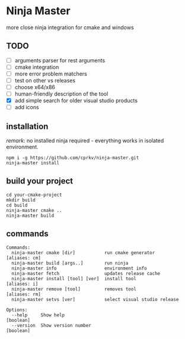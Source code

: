 Ninja Master
============

more close ninja integration for cmake and windows 

## TODO

- [ ] arguments parser for rest arguments
- [ ] cmake integration
- [ ] more error problem matchers
- [ ] test on other vs releases
- [ ] choose x64/x86
- [ ] human-friendly description of the tool
- [X] add simple search for older visual studio products
- [ ] add icons

## installation

*remark*: no installed ninja required - everything works in isolated environment.

```
npm i -g https://github.com/cprkv/ninja-master.git
ninja-master install
```

## build your project

```
cd your-cmake-project
mkdir build
cd build
ninja-master cmake ..
ninja-master build
```

## commands

```
Commands:
  ninja-master cmake [dir]           run cmake generator             [aliases: cm]
  ninja-master build [args..]        run ninja
  ninja-master info                  environment info
  ninja-master fetch                 updates release cache
  ninja-master install [tool] [ver]  install tool                     [aliases: i]
  ninja-master remove [tool]         removes tool                    [aliases: rm]
  ninja-master setvs [ver]           select visual studio release

Options:
  --help     Show help                                                   [boolean]
  --version  Show version number                                         [boolean]
```
